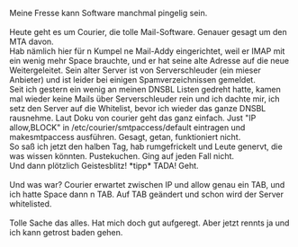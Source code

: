 <html><body><p>Meine Fresse kann Software manchmal pingelig sein.<br>
<br>
Heute geht es um Courier, die tolle Mail-Software. Genauer gesagt um den MTA davon.<br>
Hab nämlich hier für n Kumpel ne Mail-Addy eingerichtet, weil er IMAP mit ein wenig mehr Space brauchte, und er hat seine alte Adresse auf die neue Weitergeleitet. Sein alter Server ist von Serverschleuder (ein mieser Anbieter) und ist leider bei einigen Spamverzeichnissen gemeldet.<br>
Seit ich gestern ein wenig an meinen DNSBL Listen gedreht hatte, kamen mal wieder keine Mails über Serverschleuder rein und ich dachte mir, ich setz den Server auf die Whitelist, bevor ich wieder das ganze DNSBL rausnehme. Laut Doku von courier geht das ganz einfach. Just "IP allow,BLOCK" in /etc/courier/smtpaccess/default eintragen und makesmtpaccess ausführen. Gesagt, getan, funktioniert nicht.<br>
So saß ich jetzt den halben Tag, hab rumgefrickelt und Leute genervt, die was wissen könnten. Pustekuchen. Ging auf jeden Fall nicht.<br>
Und dann plötzlich Geistesblitz! *tipp* TADA! Geht.<br>
<br>
Und was war? Courier erwartet zwischen IP und allow genau ein TAB, und ich hatte Space dann n TAB. Auf TAB geändert und schon wird der Server whitelisted.<br>
<br>
Tolle Sache das alles. Hat mich doch gut aufgeregt. Aber jetzt rennts ja und ich kann getrost baden gehen.</p></body></html>